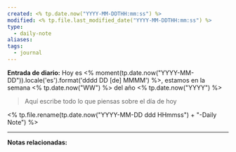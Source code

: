 ```yaml
---
created: <% tp.date.now("YYYY-MM-DDTHH:mm:ss") %>
modified: <% tp.file.last_modified_date("YYYY-MM-DDTHH:mm:ss") %>
type:
  - daily-note
aliases: 
tags:
  - journal
---
```

**Entrada de diario:** 
Hoy es <% moment(tp.date.now("YYYY-MM-DD")).locale('es').format('dddd DD [de] MMMM') %>, estamos en la semana <% tp.date.now("WW") %> del año <% tp.date.now("YYYY") %>

> Aquí escribe todo lo que piensas sobre el día de hoy

<% tp.file.rename(tp.date.now("YYYY-MM-DD ddd HHmmss") + "-Daily Note") %>

----
**Notas relacionadas:**